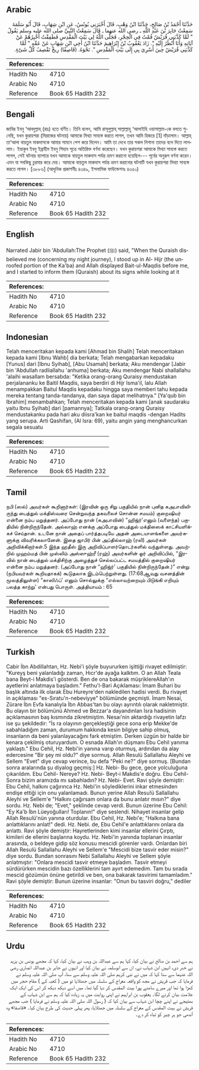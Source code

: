 ## Arabic


<div dir="rtl" lang="ar" style={{fontSize:'larger',backgroundColor:'#f8f9fa',padding:20}}>
حَدَّثَنَا أَحْمَدُ بْنُ صَالِحٍ، حَدَّثَنَا ابْنُ وَهْبٍ، قَالَ أَخْبَرَنِي يُونُسُ، عَنِ ابْنِ شِهَابٍ، قَالَ أَبُو سَلَمَةَ سَمِعْتُ جَابِرَ بْنَ عَبْدِ اللَّهِ ـ رضى الله عنهما ـ قَالَ سَمِعْتُ النَّبِيَّ صلى الله عليه وسلم يَقُولُ ‏"‏ لَمَّا كَذَّبَنِي قُرَيْشٌ قُمْتُ فِي الْحِجْرِ، فَجَلَّى اللَّهُ لِي بَيْتَ الْمَقْدِسِ فَطَفِقْتُ أُخْبِرُهُمْ عَنْ آيَاتِهِ وَأَنَا أَنْظُرُ إِلَيْهِ ‏"‏‏.‏ زَادَ يَعْقُوبُ بْنُ إِبْرَاهِيمَ حَدَّثَنَا ابْنُ أَخِي ابْنِ شِهَابٍ عَنْ عَمِّهِ ‏"‏ لَمَّا كَذَّبَنِي قُرَيْشٌ حِينَ أُسْرِيَ بِي إِلَى بَيْتِ الْمَقْدِسِ ‏"‏‏.‏ نَحْوَهُ‏.‏ ‏(‏قَاصِفًا‏)‏ رِيحٌ تَقْصِفُ كُلَّ شَىْءٍ‏.‏
</div>
<div style={{backgroundColor:'#f8f9fa',padding:20, marginBottom: 10}}><table> <thead> <tr> <th>References:</th> <th></th> </tr> </thead> <tbody><tr><td>Hadith No</td><td>4710</td></tr><tr><td>Arabic No</td><td>4710</td></tr><tr><td>Reference</td><td>Book 65 Hadith 232</td></tr></tbody></table></div>

## Bengali


<div dir="ltr" lang="bn" style={{fontSize:'larger',backgroundColor:'#f8f9fa',padding:20}}>
জাবির ইবনু ‘আবদুল্লাহ্ (রাঃ) হতে বর্ণিত। তিনি বলেন, আমি রাসূলুল্লাহ্ সাল্লাল্লাহু ‘আলাইহি ওয়াসাল্লাম-কে বলতে শুনেছি, যখন কুরায়শরা (মিরাজের ঘটনায়) আমাকে মিথ্যা সাব্যস্ত করতে লাগল, তখন আমি হিজরে [1] দাঁড়ালাম। আল্লাহ্ তা‘আলা বায়তুল মাকদাসকে আমার সামনে পেশ করে দিলেন। আমি তা দেখে তার সকল নিশানা তাদের বলে দিতে লাগলাম। ইয়াকুব ইবনু ইব্রাহীম ইবনু শিহাব সূত্রে অতিরিক্ত বর্ণনা করেছেন। যখন কুরায়শরা আমাকে মিথ্যা সাব্যস্ত করতে লাগল, সেই ঘটনার ব্যাপারে যখন আমাকে বায়তুল মাকদাস পর্যন্ত ভ্রমণ করানো হয়েছিল--- পূর্বের অনুরূপ বর্ণনা করেন। এমন যা সবকিছু চুরমার করে দেয়। আমাকে বায়তুল মাকদাস পর্যন্ত ভ্রমণ করানোর ঘটনাটি যখন কুরায়শরা মিথ্যা সাব্যস্ত করতে লাগল। [৩৮৮৬] (আধুনিক প্রকাশনীঃ ৪৩৪৯, ইসলামিক ফাউন্ডেশনঃ ৪৩৫০)
</div>
<div style={{backgroundColor:'#f8f9fa',padding:20, marginBottom: 10}}><table> <thead> <tr> <th>References:</th> <th></th> </tr> </thead> <tbody><tr><td>Hadith No</td><td>4710</td></tr><tr><td>Arabic No</td><td>4710</td></tr><tr><td>Reference</td><td>Book 65 Hadith 232</td></tr></tbody></table></div>

## English


<div dir="ltr" lang="en" style={{fontSize:'larger',backgroundColor:'#f8f9fa',padding:20}}>
Narrated Jabir bin 'Abdullah:The Prophet (ﷺ) said, "When the Quraish disbelieved me (concerning my night journey), I stood up in Al- Hijr (the unroofed portion of the Ka'ba) and Allah displayed Bait-ul-Maqdis before me, and I started to inform them (Quraish) about its signs while looking at it
</div>
<div style={{backgroundColor:'#f8f9fa',padding:20, marginBottom: 10}}><table> <thead> <tr> <th>References:</th> <th></th> </tr> </thead> <tbody><tr><td>Hadith No</td><td>4710</td></tr><tr><td>Arabic No</td><td>4710</td></tr><tr><td>Reference</td><td>Book 65 Hadith 232</td></tr></tbody></table></div>

## Indonesian


<div dir="ltr" lang="id" style={{fontSize:'larger',backgroundColor:'#f8f9fa',padding:20}}>
Telah menceritakan kepada kami [Ahmad bin Shalih] Telah menceritakan kepada kami [Ibnu Wahb] dia berkata; Telah mengabarkan kepadaku [Yunus] dari [Ibnu Syihab], [Abu Usamah] berkata; Aku mendengar [Jabir bin 'Abdullah radliallahu 'anhuma] berkata; Aku mendengar Nabi shallallahu 'alaihi wasallam bersabda: "Ketika orang-orang Quraisy mendustakan perjalananku ke Baitil Maqdis, saya berdiri di Hijr Isma'il, lalu Allah menampakkan Baitul Maqdis kepadaku hingga saya memberi tahu kepada mereka tentang tanda-tandanya, dan saya dapat melihatnya." [Ya'qub bin Ibrahim] menambahkan; Telah menceritakan kepada kami [anak saudaraku yaitu Ibnu Syihab] dari [pamannya]; Tatkala orang-orang Quraisy mendustakanku pada hari aku diisra'kan ke baitul maqdis -dengan Hadits yang serupa. Arti Qashifan, (Al Isra: 69), yaitu angin yang menghancurkan segala sesuatu
</div>
<div style={{backgroundColor:'#f8f9fa',padding:20, marginBottom: 10}}><table> <thead> <tr> <th>References:</th> <th></th> </tr> </thead> <tbody><tr><td>Hadith No</td><td>4710</td></tr><tr><td>Arabic No</td><td>4710</td></tr><tr><td>Reference</td><td>Book 65 Hadith 232</td></tr></tbody></table></div>

## Tamil


<div dir="ltr" lang="ta" style={{fontSize:'larger',backgroundColor:'#f8f9fa',padding:20}}>
நபி (ஸல்) அவர்கள் கூறினார்கள்: (இரவின் ஒரு சிறு பகுதியில் நான் புனித கஅபாவிலிருந்து பைத்துல் மக்திஸ்வரை சென்றுவந்த தகவலைச் சொன்ன சமயம்) குறைஷியர் என்னை நம்ப மறுத்தனர். அப்போது நான் (கஅபாவின்) “ஹிஜ்ர்'எனும் (வளைந்த) பகுதியில் நின்றிருந்தேன். அல்லாஹ் எனக்கு அப்போது பைத்துல் மக்திஸைக் காட்சியளிக்கச் செய்தான். உடனே நான் அதைப் பார்த்தபடியே அதன் அடையாளங்களை அவர்களுக்கு விவரிக்கலானேன். இதை ஜாபிர் பின் அப்தில்லாஹ் (ரலி) அவர்கள் அறிவிக்கிறார்கள்.5 இந்த ஹதீஸ் இரு அறிவிப்பாளர்தொடர்களில் வந்துள்ளது. அவற்றில் முஹம்மத் பின் முஸ்லிம் அஸ்ஸுஹ்ரீ (ரஹ்) அவர்களின் ஓர் அறிவிப்பில், “இரவில் நான் பைத்துல் மக்திசிற்கு அழைத்துச் செல்லப்பட்ட சமயத்தில் குறைஷியர் என்னை நம்ப மறுத்தனர். (அப்போது நான் “ஹிஜ்ர்' பகுதியில் நின்றிருந்தேன்.)” என்று (நபியவர்கள் கூறியதாகக்) கூடுதலாக இடம்பெற்றுள்ளது. (17:68ஆவது வசனத்தின் மூலத்திலுள்ள) “காஸிஃப்' எனும் சொல்லுக்கு “எல்லாவற்றையும் பிடுங்கி எறியும் பலத்த காற்று' என்பது பொருள். அத்தியாயம் : 65
</div>
<div style={{backgroundColor:'#f8f9fa',padding:20, marginBottom: 10}}><table> <thead> <tr> <th>References:</th> <th></th> </tr> </thead> <tbody><tr><td>Hadith No</td><td>4710</td></tr><tr><td>Arabic No</td><td>4710</td></tr><tr><td>Reference</td><td>Book 65 Hadith 232</td></tr></tbody></table></div>

## Turkish


<div dir="ltr" lang="tr" style={{fontSize:'larger',backgroundColor:'#f8f9fa',padding:20}}>
Cabir İbn Abdillahtan, Hz. Nebi'i şöyle buyururken işittiği rivayet edilmiştir: "Kureyş beni yalanladığı zaman, Hıcr'de ayağa kalktım. O an Allah Teala bana Beyt-i Makdis'i gösterdi. Ben de ona bakarak müşriklereAllah'ın ayetlerini anlatmaya başladım." Fethu'l-Bari Açıklaması: İmam Buhari bu başlık altında ilk olarak Ebu Hureyre'den nakledilen hadisi verdi. Bu rivayet in açıklaması "es-Sıratu'n-nebeviyye" bölümünde geçmişti. İmam Nesai, Zürare İbn Evfa kanalıyla İbn Abbas'tan bu olayı ayrıntılı olarak nakletmiştir. Bu olayın bir bölümünü Ahmed ve Bezzar'a dayandınlan İsra hadisinin açıklamasının baş kısmında zikretmiştim. Nesaı'nin aktardığı rivayetin lafzı ise şu şekildedir: "İs ra olayının gerçekleştiği gece sona erip Mekke'de sabahladığım zaman, durumum hakkında kesin bilgiye sahip olmuş, insanların da beni yalanlayacağını fark etmiştim. Derken üzgün bir halde bir kenara çekilmiş oturuyardum. O esnada Allah'ın düşmanı Ebu Cehil yanıma yaklaştı." Ebu Cehil, Hz. Nebi'in yanına varıp oturmuş, ardından da alay edercesine "Bir şey mi oldu?" diye sormuş. Allah Resulü Sallallahu Aleyhi ve Sellem "Evet" diye cevap verince, bu defa "Peki ne?" diye sormuş. [Bundan sonra aralarında şu diyalog geçmiş:] Hz. Nebi- Bu gece, gece yolculuğuna çıkarıldım. Ebu Cehil- Nereye? Hz. Nebi- Beyt-i Makdis'e doğru. Ebu Cehil- Sonra bizim aramızda mı sabahladın? Hz. Nebi- Evet. Ravi şöyle demiştir: Ebu Cehil, halkını çağırınca Hz. Nebi'in söylediklerini inkar etmesinden endişe ettiği için onu yalanlamadı. Bunun yerine Allah Resu!ü Sallallahu Aleyhi ve Sellem'e "Halkını çağırsam onlara da bunu anlatır mısın?" diye sordu. Hz. Nebi de; "Evet," şeklinde cevap verdi. Bunun üzerine Ebu Cehil: "Ey Ka'b İbn Lüeyoğulları! Toplanın!" diye seslendi. Nihayet insanlar gelip Allah Resulü'nün yanına oturdular. Ebu Cehil, Hz. Nebi'e; "Halkına bana anlattıklarını anlat!" dedi. Hz. Nebi. de, Ebu Cehil'e anlattıklarını onlara da anlattı. Ravi şöyle demiştir: Hayretlerinden kimi insanlar ellerini Çırptı, kimileri de ellerini başlarına koydu. Hz. Nebi'in yanında toplanan insanlar arasında, o beldeye gidip söz konusu mescidi görenler vardı. Onlardan biri Allah Resulü Sallallahu Aleyhi ve Sellem'e "Mescidi bize tasvir eder misin?" diye sordu. Bundan sonrasını Nebi Sallallahu Aleyhi ve Sellem şöyle anlatmıştır: "Onlara mescidi tasvir etmeye başladım. Tasvir etmeyi sürdürürken mescidin bazı özelliklerini tam ayırt edemedim. Tam bu sırada mescid gözümün önüne getirildi ve ben, ona bakarak tasvirimi tamamladım." Ravi şöyle demiştir: Bunun üzerine insanlar: "Onun bu tasviri doğru," dediler
</div>
<div style={{backgroundColor:'#f8f9fa',padding:20, marginBottom: 10}}><table> <thead> <tr> <th>References:</th> <th></th> </tr> </thead> <tbody><tr><td>Hadith No</td><td>4710</td></tr><tr><td>Arabic No</td><td>4710</td></tr><tr><td>Reference</td><td>Book 65 Hadith 232</td></tr></tbody></table></div>

## Urdu


<div dir="rtl" lang="ur" style={{fontSize:'larger',backgroundColor:'#f8f9fa',padding:20}}>
ہم سے احمد بن صالح نے بیان کیا، کہا ہم سے عبداللہ بن وہب نے بیان کیا، کہا کہ مجھے یونس بن یزید نے خبر دی، انہیں ابن شہاب نے، ان سے ابوسلمہ نے بیان کیا اور انہوں نے جابر بن عبداللہ انصاری رضی اللہ عنہما سے سنا کہا کہ میں نے نبی کریم صلی اللہ علیہ وسلم سے سنا، آپ صلی اللہ علیہ وسلم نے فرمایا کہ جب قریش نے مجھ کو واقعہ معراج کے سلسلہ میں جھٹلایا تو میں ( کعبہ کے ) مقام حجر میں کھڑا ہوا تھا اور میرے سامنے پورا بیت المقدس کر دیا گیا تھا۔ میں اسے دیکھ دیکھ کر اس کی ایک ایک علامت بیان کرنے لگا۔ یعقوب بن ابراہیم نے اپنی روایت میں یہ زیادہ کیا کہ ہم سے ابن شہاب کے بھتیجے نے اپنے چچا ابن شہاب سے بیان کیا کہ ( رسول اللہ صلی اللہ علیہ وسلم نے فرمایا ) جب مجھے قریش نے بیت المقدس کے معراج کے سلسلہ میں جھٹلایا، پھر پہلی حدیث کی طرح بیان کیا۔ «قاصفا‏» وہ آندھی جو ہر چیز کو تباہ کر دے۔
</div>
<div style={{backgroundColor:'#f8f9fa',padding:20, marginBottom: 10}}><table> <thead> <tr> <th>References:</th> <th></th> </tr> </thead> <tbody><tr><td>Hadith No</td><td>4710</td></tr><tr><td>Arabic No</td><td>4710</td></tr><tr><td>Reference</td><td>Book 65 Hadith 232</td></tr></tbody></table></div>